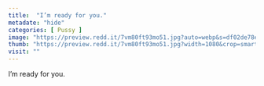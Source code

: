 ```yaml
---
title:  "I’m ready for you."
metadate: "hide"
categories: [ Pussy ]
image: "https://preview.redd.it/7vm80ft93mo51.jpg?auto=webp&s=df02de78e684c5113ba9baefb3cdec7cce9b0c43"
thumb: "https://preview.redd.it/7vm80ft93mo51.jpg?width=1080&crop=smart&auto=webp&s=5a27d49e7bccf4f9d52fc789b47f14cac21fbdbb"
visit: ""
---
```

I’m ready for you.
